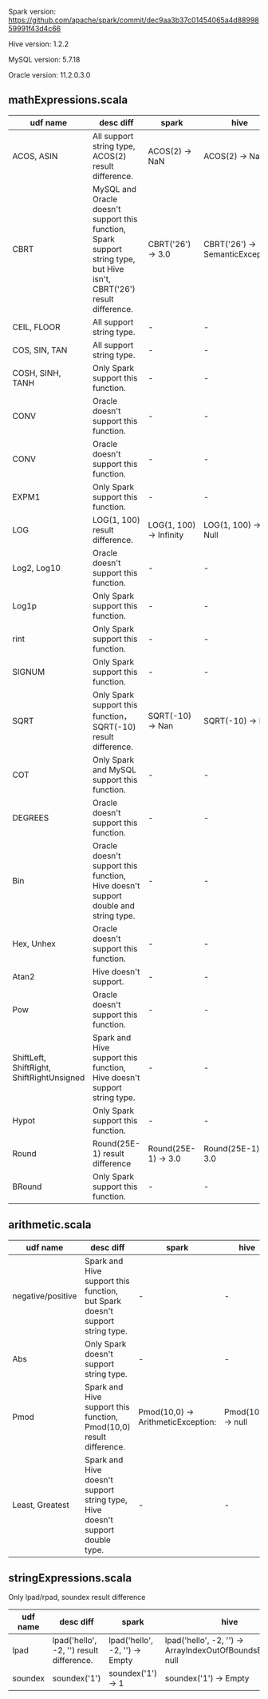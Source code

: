 
Spark version: https://github.com/apache/spark/commit/dec9aa3b37c01454065a4d8899859991f43d4c66

Hive version: 1.2.2

MySQL version: 5.7.18

Oracle version: 11.2.0.3.0


## mathExpressions.scala

udf name | desc diff | spark | hive | mysql | oracle
---|---|---|---|---|---
ACOS, ASIN | All support string type, ACOS(2) result difference. | ACOS(2) -> NaN | ACOS(2) -> NaN | ACOS(2) -> null | ACOS(2) -> ORA-01428
CBRT | MySQL and Oracle doesn't support this function, Spark support string type, but Hive isn't, CBRT('26') result difference. | CBRT('26') -> 3.0 | CBRT('26') -> SemanticException | - | -
CEIL, FLOOR | All support string type. | - | - | - | -
COS, SIN, TAN | All support string type. | - | - | - | -
COSH, SINH, TANH | Only Spark support this function. | - | - | - | -
CONV | Oracle doesn't support this function. | - | - | - | -
CONV | Oracle doesn't support this function. | - | - | - | -
EXPM1 | Only Spark support this function. | - | - | - | -
LOG | LOG(1, 100) result difference. | LOG(1, 100) -> Infinity | LOG(1, 100) -> Null | LOG(1, 100) -> Null | LOG(1, 100) -> ORA-01428
Log2, Log10 | Oracle doesn't support this function. | - | - | - | -
Log1p | Only Spark support this function. | - | - | - | -
rint | Only Spark support this function. | - | - | - | -
SIGNUM | Only Spark support this function. | - | - | - | -
SQRT | Only Spark support this function， SQRT(-10) result difference. | SQRT(-10) -> Nan | SQRT(-10) -> Null | SQRT(-10) -> Null | SQRT(-10) -> ORA-01428
COT | Only Spark and MySQL support this function. | - | - | - | -
DEGREES | Oracle doesn't support this function. | - | - | - | -
Bin | Oracle doesn't support this function, Hive doesn't support double and string type. | - | - | - | -
Hex, Unhex | Oracle doesn't support this function. | - | - | - | -
Atan2 | Hive doesn't support. | - | - | - | -
Pow | Oracle doesn't support this function. | - | - | - | -
ShiftLeft, ShiftRight, ShiftRightUnsigned | Spark and Hive support this function, Hive doesn't support string type. | - | - | - | -
Hypot | Only Spark support this function. | - | - | - | -
Round | Round(25E-1) result difference | Round(25E-1) -> 3.0 | Round(25E-1) -> 3.0 | Round(25E-1) -> 2.0 | Round(25E-1) -> 3.0
BRound | Only Spark support this function. | - | - | - | -

## arithmetic.scala
udf name | desc diff | spark | hive | mysql | oracle | PR
---|---|---|---|---|---|---
negative/positive | Spark and Hive support this function, but Spark doesn't support string type.  | - | - | - | - | [18173](https://github.com/apache/spark/pull/18173)
Abs | Only Spark doesn't support string type. | - | - | - | - | [18153](https://github.com/apache/spark/pull/18153)
Pmod | Spark and Hive support this function, Pmod(10,0) result difference. | Pmod(10,0) -> ArithmeticException: | Pmod(10,0) -> null | - | - | -
Least, Greatest | Spark and Hive doesn't support string type, Hive doesn't support double type. | - | - | - | - | -

## stringExpressions.scala

Only lpad/rpad, soundex result difference

udf name | desc diff | spark | hive | mysql | oracle | PR 
---|---|---|---|---|---|---
lpad | lpad('hello', -2, '') result difference.| lpad('hello', -2, '') -> Empty | lpad('hello', -2, '') -> ArrayIndexOutOfBoundsException null | lpad('hello', -2, '') -> null | lpad('hello', -2, '') -> null | [18138](https://github.com/apache/spark/pull/18138) 
soundex | soundex('1') | soundex('1') -> 1 | soundex('1') -> Empty | soundex('1') -> 1 | soundex('1') -> null | - 
